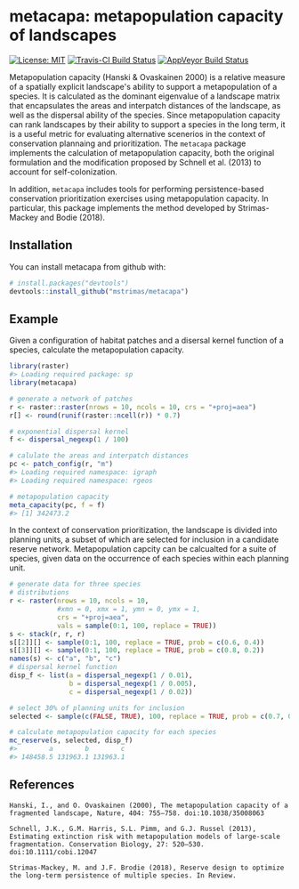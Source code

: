 
<!-- README.md is generated from README.Rmd. Please edit that file -->
metacapa: metapopulation capacity of landscapes
===============================================

[![License: MIT](https://img.shields.io/badge/License-MIT-yellow.svg)](https://opensource.org/licenses/MIT) [![Travis-CI Build Status](https://img.shields.io/travis/mstrimas/metacapa/master.svg?label=Mac%20OSX%20%26%20Linux)](https://travis-ci.org/mstrimas/metacapa) [![AppVeyor Build Status](https://img.shields.io/appveyor/ci/mstrimas/metacapa/master.svg?label=Windows)](https://ci.appveyor.com/project/mstrimas/metacapa)

Metapopulation capacity (Hanski & Ovaskainen 2000) is a relative measure of a spatially explicit landscape's ability to support a metapopulation of a species. It is calculated as the dominant eigenvalue of a landscape matrix that encapsulates the areas and interpatch distances of the landscape, as well as the dispersal ability of the species. Since metapopulation capacity can rank landscapes by their ability to support a species in the long term, it is a useful metric for evaluating alternative scenerios in the context of conservation plannaing and prioritization. The `metacapa` package implements the calculation of metapopulation capacity, both the original formulation and the modification proposed by Schnell et al. (2013) to account for self-colonization.

In addition, `metacapa` includes tools for performing persistence-based conservation prioritization exercises using metapopulation capacity. In particular, this package implements the method developed by Strimas-Mackey and Bodie (2018).

Installation
------------

You can install metacapa from github with:

``` r
# install.packages("devtools")
devtools::install_github("mstrimas/metacapa")
```

Example
-------

Given a configuration of habitat patches and a disersal kernel function of a species, calculate the metapopulation capacity.

``` r
library(raster)
#> Loading required package: sp
library(metacapa)

# generate a network of patches
r <- raster::raster(nrows = 10, ncols = 10, crs = "+proj=aea")
r[] <- round(runif(raster::ncell(r)) * 0.7)

# exponential dispersal kernel
f <- dispersal_negexp(1 / 100)

# calulate the areas and interpatch distances
pc <- patch_config(r, "m")
#> Loading required namespace: igraph
#> Loading required namespace: rgeos

# metapopulation capacity
meta_capacity(pc, f = f)
#> [1] 342473.2
```

In the context of conservation prioritization, the landscape is divided into planning units, a subset of which are selected for inclusion in a candidate reserve network. Metapopulation capcity can be calcualted for a suite of species, given data on the occurrence of each species within each planning unit.

``` r
# generate data for three species
# distributions
r <- raster(nrows = 10, ncols = 10, 
            #xmn = 0, xmx = 1, ymn = 0, ymx = 1,
            crs = "+proj=aea",
            vals = sample(0:1, 100, replace = TRUE))
s <- stack(r, r, r)
s[[2]][] <- sample(0:1, 100, replace = TRUE, prob = c(0.6, 0.4))
s[[3]][] <- sample(0:1, 100, replace = TRUE, prob = c(0.8, 0.2))
names(s) <- c("a", "b", "c")
# dispersal kernel function
disp_f <- list(a = dispersal_negexp(1 / 0.01),
               b = dispersal_negexp(1 / 0.005),
               c = dispersal_negexp(1 / 0.02))

# select 30% of planning units for inclusion
selected <- sample(c(FALSE, TRUE), 100, replace = TRUE, prob = c(0.7, 0.3))

# calculate metapopulation capacity for each species
mc_reserve(s, selected, disp_f)
#>        a        b        c 
#> 148458.5 131963.1 131963.1
```

References
----------

    Hanski, I., and O. Ovaskainen (2000), The metapopulation capacity of a fragmented landscape, Nature, 404: 755–758. doi:10.1038/35008063

    Schnell, J.K., G.M. Harris, S.L. Pimm, and G.J. Russel (2013), Estimating extinction risk with metapopulation models of large-scale fragmentation. Conservation Biology, 27: 520–530. doi:10.1111/cobi.12047

    Strimas-Mackey, M. and J.F. Brodie (2018), Reserve design to optimize the long-term persistence of multiple species. In Review.

